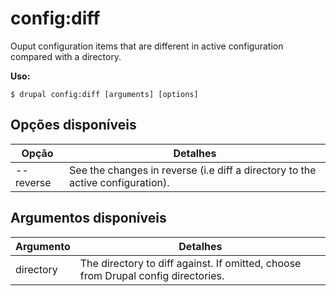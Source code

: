 # config:diff
Ouput configuration items that are different in active configuration compared with a directory.

**Uso:**
```
$ drupal config:diff [arguments] [options] 
```

## Opções disponíveis
Opção | Detalhes
-------|-------------
--reverse | See the changes in reverse (i.e diff a directory to the active configuration).

## Argumentos disponíveis
Argumento | Detalhes
---------|-------------
directory | The directory to diff against. If omitted, choose from Drupal config directories.
